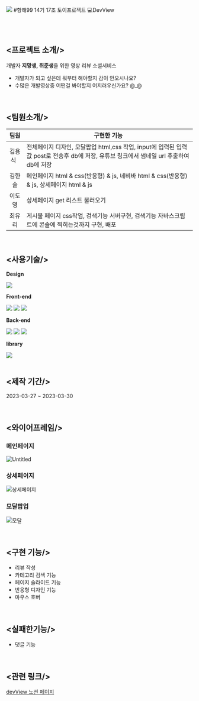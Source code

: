 <img src="https://capsule-render.vercel.app/api?type=waving&color=auto&height=200&section=header&text=DevView&fontSize=90" />
#항해99 14기 17조 토이프로젝트 💻DevView

<br/><br/>

## <프로젝트 소개/>
개발자 **지망생, 취준생**을 위한 영상 리뷰 소셜서비스
- 개발자가 되고 싶은데 뭐부터 해야할지 감이 안오시나요?
- 수많은 개발영상중 어떤걸 봐야할지 어지러우신가요? @_@

<br/>

## <팀원소개/>
| 팀원   | 구현한 기능 |
| :----: | ----------- |
| 김용식 &nbsp; | 전체페이지 디자인, 모달팝업 html,css 작업, input에 입력된 입력값 post로 전송후 db에 저장, 유튜브 링크에서 썸네일 url 추출하여 db에 저장 |
| 김한솔 | 메인페이지 html & css(반응형) & js, 네비바 html & css(반응형) & js, 상세페이지 html & js |
| 이도영 | 상세페이지 get 리스트 불러오기 |
| 최유리 | 게시물 페이지 css작업, 검색기능 서버구현, 검색기능 자바스크립트에 콘솔에 찍히는것까지 구현, 배포 |

<br/>

## <사용기술/>
**Design**
<div align="left">
	<img src="https://img.shields.io/badge/Figma-F24E1Estyle=flat&logo=figma&logoColor=white" />
</div>

**Front-end**
<div align="left">
	<img src="https://img.shields.io/badge/JavaScript-F7DF1E?style=flat&logo=javascript&logoColor=white" />
	<img src="https://img.shields.io/badge/HTML5-E34F26?style=flat&logo=HTML5&logoColor=white" />
	<img src="https://img.shields.io/badge/CSS3-1572B6?style=flat&logo=CSS3&logoColor=white" />
</div>

**Back-end**
<div align="left">
	<img src="https://img.shields.io/badge/Python-3776AB?style=flat&logo=python&logoColor=white"/>
	<img src="https://img.shields.io/badge/MongoDB-47A248?style=flat&logo=MongoDB&logoColor=white"/>
	<img src="https://img.shields.io/badge/Flask-000000?style=flat&logo=flask&logoColor=white"/>
</div>

**library**
<div align="left">
	<img src="https://img.shields.io/badge/Swiper-6332F6?style=flat&logo=swiper&logoColor=white"/>
</div>

<br/>

## <제작 기간/>
2023-03-27 ~ 2023-03-30

<br/>

## <와이어프레임/>
### 메인페이지
![Untitled](https://user-images.githubusercontent.com/96641210/228721899-eb3302e3-8a9e-43d1-aa3c-16e2670d5cc5.png)
### 상세페이지
![상세페이지](https://user-images.githubusercontent.com/96641210/228722082-e944a85d-fc1b-41bd-bfb8-dee040f9b49f.png)
### 모달팝업
![모달](https://user-images.githubusercontent.com/96641210/228722246-45282fe1-f667-4984-85bc-2a68414119f4.png)

<br/>

## <구현 기능/>
- 리뷰 작성
- 카테고리 검색 기능
- 페이지 슬라이드 기능
- 반응형 디자인 기능
- 마우스 호버

<br/>

## <실패한기능/>
- 댓글 기능

<br/>

## <관련 링크/>
[devView 노션 페이지](https://www.notion.so/17-29c85bad320f4d2590d4faa5c37b123b)
